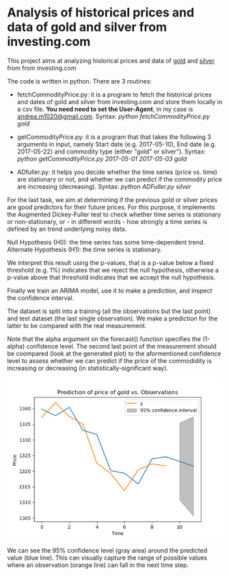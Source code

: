 Analysis of historical prices and data of gold and silver  from investing.com
==========================

This project aims at analyzing historical prices and data of [gold](https://www.investing.com/commodities/gold-historical-data) and [silver](https://www.investing.com/commodities/silver-historical-data) from from investing.com 


The code is written in python. There are 3 routines:

* fetchCommodityPrice.py: it is a program to fetch the historical prices and dates of gold and silver from investing.com and store them locally in a csv file. **You need need to set the User-Agent**, in my case is andrea.m1020@gmail.com. Syntax: _python fetchCommodityPrice.py gold_

* getCommodityPrice.py: it is a program that that takes the following 3 arguments in input, namely Start date (e.g. 2017-05-10), End date (e.g. 2017-05-22) and commodity type (either "gold" or silver”). Syntax: _python getCommodityPrice.py 2017-05-01 2017-05-03 gold_


* ADfuller.py: it helps you decide whether the time series (price vs. time) are stationary or not, and whether we can predict if the commodity price are increasing (decreasing). Syntax: _python ADFuller.py silver_
 

For the last task, we aim at determining if the previous gold or silver prices are good predictors for their future prices. For this purpose, it implements the Augmented Dickey-Fuller test to check whether time series is stationary or non-stationary, or -  in different words - how strongly a time series is defined by an  trend underlying noisy data.


Null Hypothesis (H0): the time series has some time-dependent trend.
Alternate Hypothesis (H1): the time series is stationary.

We interpret this result using the p-values, that is a p-value below a fixed threshold (e.g. 1%) indicates that we reject the null hypothesis, otherwise a p-value above that threshold indicates that we accept the null hypothesis.

Finally we train an ARIMA model, use it to make a prediction, and inspect the confidence interval.

The dataset is split into a training (all the observations but the last point) and test dataset (the last single observation). We make a prediction for the latter to be compared with the real measurement.

Note that the alpha argument on the forecast() function specifies the (1-alpha) confidence level. The second last point of the measurement should be coompared (look at the generated plot) to the aformentioned confidence level to assess whether we can predict if the price of the commodidity is increasing or decreasing (in statistically-significant way).
 
 
 ![Alt text](gold_prediction.png)
 
We can see the 95% confidence level (gray area) around the predicted value (blue line). This can visually capture the range of possible values where an observation (orange line) can fall in the next time step.